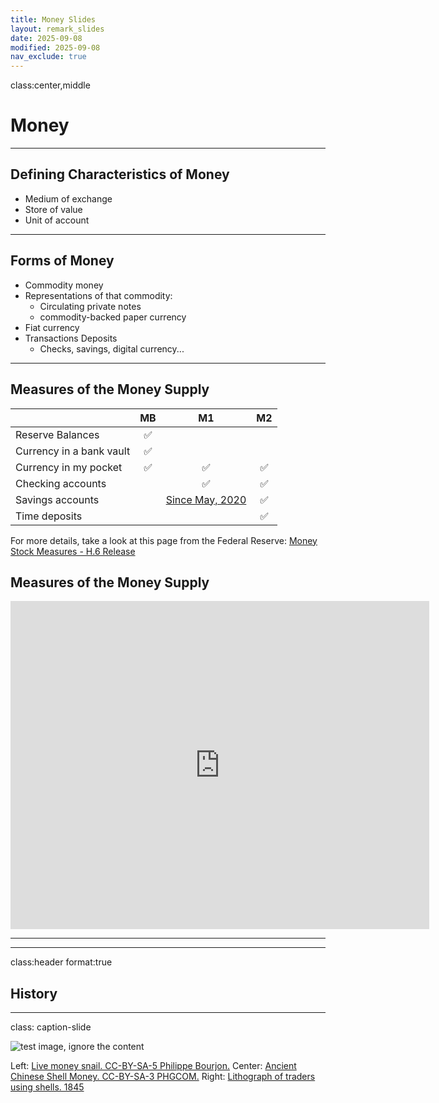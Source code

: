 ```yaml
---
title: Money Slides
layout: remark_slides
date: 2025-09-08
modified: 2025-09-08
nav_exclude: true
---
```


class:center,middle

# Money


---

## Defining Characteristics of Money

- Medium of exchange
- Store of value
- Unit of account

---

## Forms of Money 

- Commodity money
- Representations of that commodity:
    - Circulating private notes
    - commodity-backed paper currency
- Fiat currency
- Transactions Deposits
    - Checks, savings, digital currency...


---

## Measures of the Money Supply

| | MB | M1 | M2 |
|:--|:-:|:-:|:-:|
| Reserve Balances         | ✅ |  |  |
| Currency in a bank vault | ✅ |  |  |
| Currency in my pocket    | ✅ | ✅ | ✅ |
| Checking accounts |  | ✅ | ✅ |
| Savings accounts |  | [Since May, 2020](https://fredblog.stlouisfed.org/2021/01/whats-behind-the-recent-surge-in-the-m1-money-supply/) | ✅ |
| Time deposits |  |  | ✅ |

For more details, take a look at this page from the Federal Reserve: 
[Money Stock Measures - H.6 Release](https://www.federalreserve.gov/releases/h6/current/default.htm)



## Measures of the Money Supply


<iframe src="https://fred.stlouisfed.org/graph/graph-landing.php?g=1Maf9&width=670&height=475" scrolling="no" frameborder="0" style="overflow:hidden; width:670px; height:525px;" allowTransparency="true" loading="lazy"></iframe>

---


---

class:header
format:true

## History

---

class: caption-slide

![test image, ignore the content](https://www.rmwinslow.com/3102/img-money-snails.webp)


Left: [Live money snail. CC-BY-SA-5 Philippe Bourjon.](https://commons.wikimedia.org/wiki/File:Monetaria_moneta_-_2.jpg)
Center: [Ancient Chinese Shell Money. CC-BY-SA-3 PHGCOM.](https://commons.wikimedia.org/wiki/File:Chinese_shell_money_16th_8th_century_BCE.jpg)
Right: [Lithograph of traders using shells. 1845](https://commons.wikimedia.org/wiki/File:A_print_from_1845_shows_cowry_shells_being_used_as_money_by_an_Arab_trader.jpg)




